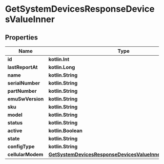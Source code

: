 
# GetSystemDevicesResponseDevicesValueInner

## Properties
Name | Type | Description | Notes
------------ | ------------- | ------------- | -------------
**id** | **kotlin.Int** |  |  [optional]
**lastReportAt** | **kotlin.Long** |  |  [optional]
**name** | **kotlin.String** |  |  [optional]
**serialNumber** | **kotlin.String** |  |  [optional]
**partNumber** | **kotlin.String** |  |  [optional]
**emuSwVersion** | **kotlin.String** |  |  [optional]
**sku** | **kotlin.String** |  |  [optional]
**model** | **kotlin.String** |  |  [optional]
**status** | **kotlin.String** |  |  [optional]
**active** | **kotlin.Boolean** |  |  [optional]
**state** | **kotlin.String** |  |  [optional]
**configType** | **kotlin.String** |  |  [optional]
**cellularModem** | [**GetSystemDevicesResponseDevicesValueInnerCellularModem**](GetSystemDevicesResponseDevicesValueInnerCellularModem.md) |  |  [optional]



